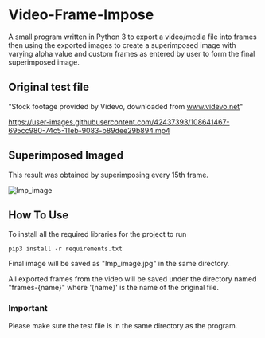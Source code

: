 # Video-Frame-Impose

A small program written in Python 3 to export a video/media file into frames then using the exported images to create a superimposed image with varying alpha value and custom frames as entered by user to form the final superimposed image.

## Original test file
  "Stock footage provided by Videvo, downloaded from www.videvo.net"	

https://user-images.githubusercontent.com/42437393/108641467-695cc980-74c5-11eb-9083-b89dee29b894.mp4

## Superimposed Imaged
This result was obtained by superimposing every 15th frame.

![Imp_image](https://user-images.githubusercontent.com/42437393/108641507-a3c66680-74c5-11eb-8f44-78e563b462d1.jpg)

## How To Use

To install all the required libraries for the project to run

	pip3 install -r requirements.txt
  
Final image will be saved as "Imp_image.jpg" in the same directory.

All exported frames from the video will be saved under the directory named "frames-{name}" where '{name}' is the name of the original file.

### Important
Please make sure the test file is in the same directory as the program.

